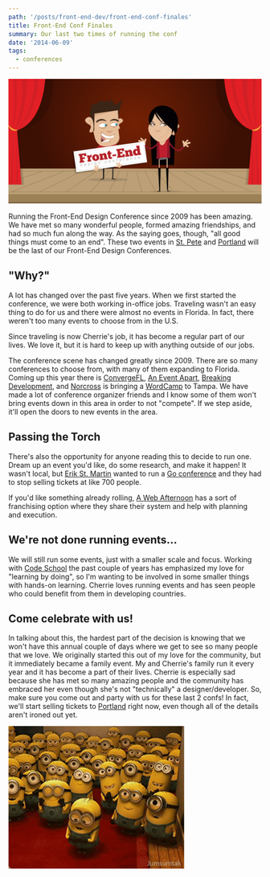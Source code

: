 ```yaml
---
path: '/posts/front-end-dev/front-end-conf-finales'
title: Front-End Conf Finales
summary: Our last two times of running the conf
date: '2014-06-09'
tags:
  - conferences
---
```


![](./dan-cherrie-stage.svg)

<div class="row">

<div class="cell cell--s well">

Running the Front-End Design Conference since 2009 has been amazing. We have met so many wonderful people, formed amazing friendships, and had so much fun along the way. As the saying goes, though, "all good things must come to an end". These two events in [St. Pete](http://frontenddesignconference.com/st-pete) and [Portland](http://frontenddesignconference.com/portland) will be the last of our Front-End Design Conferences.

## "Why?"

A lot has changed over the past five years. When we first started the conference, we were both working in-office jobs. Traveling wasn't an easy thing to do for us and there were almost no events in Florida. In fact, there weren't too many events to choose from in the U.S.

Since traveling is now Cherrie's job, it has become a regular part of our lives. We love it, but it is hard to keep up with anything outside of our jobs.

The conference scene has changed greatly since 2009\. There are so many conferences to choose from, with many of them expanding to Florida. Coming up this year there is [ConvergeFL](http://convergefl.com), [An Event Apart](http://aneventapart.com/event/orlando-2014), [Breaking Development](https://bdconf.com/events/orlando-2014), and [Norcross](http://twitter.com/norcross) is bringing a [WordCamp](http://2014.tampa.wordcamp.org) to Tampa. We have made a lot of conference organizer friends and I know some of them won't bring events down in this area in order to not "compete". If we step aside, it'll open the doors to new events in the area.

## Passing the Torch

There's also the opportunity for anyone reading this to decide to run one. Dream up an event you'd like, do some research, and make it happen! It wasn't local, but [Erik St. Martin](https://twitter.com/erikstmartin) wanted to run a [Go conference](http://gophercon.com) and they had to stop selling tickets at like 700 people.

If you'd like something already rolling, [A Web Afternoon](http://webafternoon.com/host) has a sort of franchising option where they share their system and help with planning and execution.

## We're not done running events...

We will still run some events, just with a smaller scale and focus. Working with [Code School](http://codeschool.com) the past couple of years has emphasized my love for "learning by doing", so I'm wanting to be involved in some smaller things with hands-on learning. Cherrie loves running events and has seen people who could benefit from them in developing countries.

## Come celebrate with us!

In talking about this, the hardest part of the decision is knowing that we won't have this annual couple of days where we get to see so many people that we love. We originally started this out of my love for the community, but it immediately became a family event. My and Cherrie's family run it every year and it has become a part of their lives. Cherrie is especially sad because she has met so many amazing people and the community has embraced her even though she's not "technically" a designer/developer. So, make sure you come out and party with us for these last 2 confs! In fact, we'll start selling tickets to [Portland](http://frontenddesignconference.com/portland) right now, even though all of the details aren't ironed out yet.

![](minion-kiss.gif)

</div>

</div>
